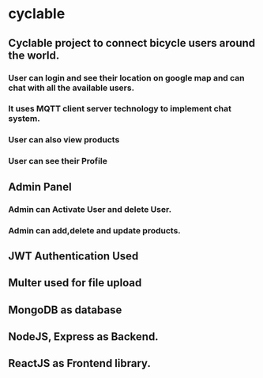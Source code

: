 # cyclable

## Cyclable project to connect bicycle users around the world.

### User can login and see their location on google map and can chat with all the available users. 
### It uses MQTT client server technology to implement chat system.
### User can also view products 
### User can see their Profile

## Admin Panel

### Admin can Activate User and delete User.
### Admin can add,delete and update products.

## JWT Authentication Used 
## Multer used for file upload
## MongoDB as database
## NodeJS, Express as Backend.
## ReactJS as Frontend library.


